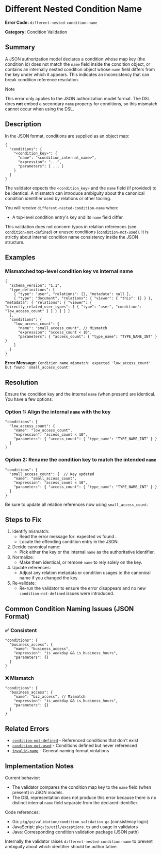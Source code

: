 # Different Nested Condition Name

**Error Code:** `different-nested-condition-name`

**Category:** Condition Validation

## Summary

A JSON authorization model declares a condition whose map key (the condition id) does not match the `name` field inside the condition object, or contains an internally nested condition object whose `name` field differs from the key under which it appears. This indicates an inconsistency that can break condition reference resolution.

> [!NOTE]
> This error only applies to the JSON authorization model format. The DSL does **not** embed a secondary `name` property for conditions, so this mismatch cannot occur when using the DSL.

## Description

In the JSON format, conditions are supplied as an object map:

```json5
{
  "conditions": {
    "<condition_key>": {
      "name": "<condition_internal_name>",
      "expression": "...",
      "parameters": { ... }
    }
  }
}
```

The validator expects the `<condition_key>` and the `name` field (if provided) to be identical. A mismatch can introduce ambiguity about the canonical condition identifier used by relations or other tooling.

You will receive `different-nested-condition-name` when:
- A top‑level condition entry's key and its `name` field differ.

This validation does not concern typos in relation references (see [`condition-not-defined`](./condition-not-defined.md)) or unused conditions ([`condition-not-used`](./condition-not-used.md)). It is strictly about internal condition name consistency inside the JSON structure.

## Examples

### Mismatched top-level condition key vs internal name
```json5
{
  "schema_version": "1.1",
  "type_definitions": [
    { "type": "user", "relations": {}, "metadata": null },
    { "type": "document", "relations": { "viewer": { "this": {} } }, "metadata": { "relations": { "viewer": { "directly_related_user_types": [ { "type": "user", "condition": "low_access_count" } ] } } } }
  ],
  "conditions": {
    "low_access_count": {
      "name": "small_access_count", // Mismatch
      "expression": "access_count < 10",
      "parameters": { "access_count": { "type_name": "TYPE_NAME_INT" } }
    }
  }
}
```
**Error Message:** `Condition name mismatch: expected 'low_access_count' but found 'small_access_count'`

## Resolution

Ensure the condition key and the internal `name` (when present) are identical. You have a few options:

### Option 1: Align the internal `name` with the key
```json5
"conditions": {
  "low_access_count": {
    "name": "low_access_count",
    "expression": "access_count < 10",
    "parameters": { "access_count": { "type_name": "TYPE_NAME_INT" } }
  }
}
```

### Option 2: Rename the condition key to match the intended `name`
```json5
"conditions": {
  "small_access_count": {  // Key updated
    "name": "small_access_count",
    "expression": "access_count < 10",
    "parameters": { "access_count": { "type_name": "TYPE_NAME_INT" } }
  }
}
```
Be sure to update all relation references now using `small_access_count`.

## Steps to Fix

1. Identify mismatch:
   - Read the error message for: expected <key> vs found <internal-name>.
   - Locate the offending condition entry in the JSON.
2. Decide canonical name:
   - Pick either the key or the internal `name` as the authoritative identifier.
3. Normalize:
   - Make them identical, or remove `name` to rely solely on the key.
4. Update references:
   - Adjust any relation metadata or condition usages to the canonical name if you changed the key.
5. Re‑validate:
   - Re-run the validator to ensure the error disappears and no new `condition-not-defined` issues were introduced.

## Common Condition Naming Issues (JSON Format)

### ✅ Consistent
```json5
"conditions": {
  "business_access": {
    "name": "business_access",
    "expression": "is_weekday && is_business_hours",
    "parameters": {}
  }
}
```

### ❌ Mismatch
```json5
"conditions": {
  "business_access": {
    "name": "biz_access", // Mismatch
    "expression": "is_weekday && is_business_hours",
    "parameters": {}
  }
}
```

## Related Errors

- [`condition-not-defined`](./condition-not-defined.md) - Referenced conditions that don't exist
- [`condition-not-used`](./condition-not-used.md) - Conditions defined but never referenced
- [`invalid-name`](./invalid-name.md) - General naming format violations

## Implementation Notes

Current behavior:
- The validator compares the condition map key to the `name` field (when present) in JSON models.
- The DSL representation does not produce this error because there is no distinct internal `name` field separate from the declared identifier.

Code references:
- Go: `pkg/go/validation/condition_validation.go` (consistency logic)
- JavaScript: `pkg/js/util/exceptions.ts` and usage in validators
- Java: Corresponding condition validation package (JSON path)

Internally the validator raises `different-nested-condition-name` to prevent ambiguity about which identifier should be authoritative.
